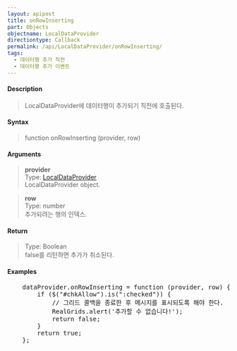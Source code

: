 ```yaml
---
layout: apipost
title: onRowInserting
part: Objects
objectname: LocalDataProvider
directiontype: Callback
permalink: /api/LocalDataProvider/onRowInserting/
tags:
  - 데이터행 추가 직전
  - 데이터행 추가 이벤트
---
```



#### Description

> LocalDataProvider에 데이터행이 추가되기 직전에 호출된다.

#### Syntax

> function onRowInserting (provider, row)

#### Arguments

> **provider**  
> Type: [LocalDataProvider](/api/LocalDataProvider/)  
> LocalDataProvider object.  

> **row**  
> Type: number  
> 추가되려는 행의 인덱스.  

#### Return

> Type: Boolean  
> false를 리턴하면 추가가 취소된다.

#### Examples 

<pre class="prettyprint">
    dataProvider.onRowInserting = function (provider, row) {
        if ($("#chkAllow").is(":checked")) {
            // 그리드 콜백을 종료한 후 메시지를 표시되도록 해야 한다.
            RealGrids.alert('추가할 수 없습니다!');
            return false;
        }
        return true;
    };
</pre>


